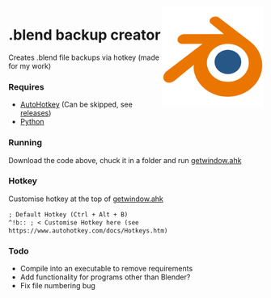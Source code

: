 
<img align="right" src="https://github.com/asptu/.blend-backup-creator/blob/main/readme_files/Blender_logo_no_text.svg.png" height="200" width="200">

# .blend backup creator

Creates .blend file backups via hotkey (made for my work)

### Requires
- [AutoHotkey](https://www.autohotkey.com/) (Can be skipped, see [releases](https://github.com/asptu/.blend-backup-creator/releases/tag/exe))
- [Python](https://www.python.org/)

### Running

Download the code above, chuck it in a folder and run [getwindow.ahk](https://github.com/asptu/.blend-backup-creator/blob/main/getwindow.ahk)

### Hotkey

Customise hotkey at the top of [getwindow.ahk](https://github.com/asptu/.blend-backup-creator/blob/main/getwindow.ahk)

```autohotkey
; Default Hotkey (Ctrl + Alt + B)
^!b:: ; < Customise Hotkey here (see https://www.autohotkey.com/docs/Hotkeys.htm)
```

### Todo

- Compile into an executable to remove requirements
- Add functionality for programs other than Blender?
- Fix file numbering bug 